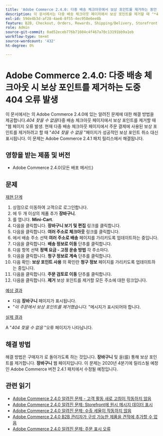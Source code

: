 ```yaml
---
title: 'Adobe Commerce 2.4.0: 다중 배송 체크아웃에서 보상 포인트를 제거하는 동안 404 오류 발생'
description: 이 문서에서는 다중 배송 체크아웃 페이지에서 보상 포인트를 제거할 때 "*404 찾을 수 없음*" 웹 페이지 오류에 대한 Adobe Commerce 2.4.0의 알려진 문제에 대한 해결 방법을 제공합니다. 현재 다중 배송 체크아웃 페이지에서 주문 결제에 사용된 보상 포인트를 제거하려고 하면 보상 포인트 취소 성공 대신 "*404 찾을 수 없음*" 페이지가 표시됩니다. 이 문제는 Adobe Commerce 2.4.1 패치 릴리스에서 해결됩니다.
exl-id: 59de4b3d-af28-4ae8-8f55-4ec958e6ee8b
feature: B2B, Checkout, Orders, Rewards, Shipping/Delivery, Storefront
role: Admin
source-git-commit: 0ad52eceb776b71604c4f467a70c13191bb9a1eb
workflow-type: tm+mt
source-wordcount: '432'
ht-degree: 0%

---
```


# Adobe Commerce 2.4.0: 다중 배송 체크아웃 시 보상 포인트를 제거하는 도중 404 오류 발생

이 문서에서는 의 Adobe Commerce 2.4.0에 있는 알려진 문제에 대한 해결 방법을 제공합니다.*404 찾을 수 없음*&#x200B;다중 배송 체크아웃 페이지에서 보상 포인트를 제거할 때 &quot;웹 페이지 오류 발생. 현재 다중 배송 체크아웃 페이지에서 주문 결제에 사용된 보상 포인트를 제거하려고 할 때 &quot;*404 찾을 수 없음* &quot;페이지가 성공적인 보상 포인트 취소 대신 표시됩니다. 이 문제는 Adobe Commerce 2.4.1 패치 릴리스에서 해결됩니다.

## 영향을 받는 제품 및 버전

* Adobe Commerce 2.4.0(모든 배포 메서드)

## 문제

<u>재현 단계</u>

1. 상점으로 이동하여 고객으로 로그인합니다.
1. 에 두 개 이상의 제품 추가 **장바구니**.
1. 를 엽니다. **Mini-Cart**.
1. 다음을 클릭합니다. **장바구니 보기 및 편집** 링크를 클릭합니다.
1. 다음을 클릭합니다. **여러 주소로 체크아웃** 링크를 클릭합니다.
1. 에서 배송 주소 선택 **여러 주소로 배송** 페이지를 가리키도록 업데이트하는 중입니다.
1. 다음을 클릭합니다. **배송 정보로 이동** 단추를 클릭합니다.
1. 다음 항목 선택 **정액 요금 - 고정 운송 방법** 각 주소마다.
1. 다음을 클릭합니다. **청구 정보로 계속** 단추를 클릭합니다.
1. 다음 확인: **보상 포인트 사용** 의 확인란 **청구 정보** 페이지를 가리키도록 업데이트하는 중입니다.
1. 다음을 클릭합니다. **주문 검토로 이동** 단추를 클릭합니다.
1. 다음을 클릭합니다. **제거** 보상 포인트를 제거할 모든 주소에 대한 링크입니다.

<u>예상 결과</u>

* 다음 **장바구니** 페이지가 표시됩니다.
* &quot;*이 주문에서 보상 포인트를 제거했습니다.* &quot;메시지가 표시되어야 합니다.

<u>실제 결과</u>

A &quot;*404 찾을 수 없음* &quot;오류 페이지가 나타납니다.

## 해결 방법

해결 방법은 구매자가 로 돌아가도록 하는 것입니다. **장바구니** 및 을(를) 통해 보상 포인트를 제거합니다. **장바구니** 웹 페이지입니다. 이 문제는 2020년 4분기에 릴리스될 예정인 Adobe Commerce 버전 2.4.1 패치에서 수정될 예정입니다.

## 관련 읽기

* [Adobe Commerce 2.4.0 알려진 문제 - 고객 활동 새로 고침이 작동하지 않음](/help/troubleshooting/miscellaneous/magento-2-4-0-refresh-on-customer-activities-does-not-work.md)
* [Adobe Commerce 2.4.0 알려진 문제: Storefront에 원시 메시지 데이터 표시](/help/troubleshooting/storefront/magento-2-4-0-issue-storefront-raw-message-data-display.md)
* [Adobe Commerce 2.4.0 알려진 문제: 수출 세율이 작동하지 않음](/help/troubleshooting/miscellaneous/magento-2-4-0-known-issue-export-tax-rates-does-not-work.md)
* [Adobe Commerce 2.4.0 B2B 관리자가 구성 가능한 제품을 견적에 추가할 수 없음](/help/troubleshooting/miscellaneous/magento-2-4-0-b2b-admin-can-t-add-configurable-product-to-quote.md)
* [Adobe Commerce 2.4.0 알려진 문제: 주문 표시 오류](/help/troubleshooting/storefront/magento-2-4-0-known-issue-orders-display-error.md)
